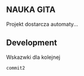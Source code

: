 ## NAUKA GITA

Projekt dostarcza automaty...

## Development

Wskazwki dla kolejnej

```
commit2
```

